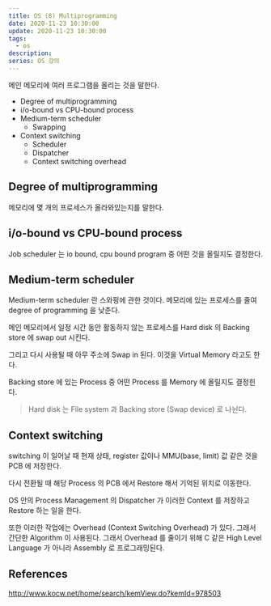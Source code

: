 ```yaml
---
title: OS (8) Multiprogramming
date: 2020-11-23 10:30:00
update: 2020-11-23 10:30:00
tags:
  - os
description:
series: OS 강의
---
```


메인 메모리에 여러 프로그램을 올리는 것을 말한다.

- Degree of multiprogramming
- i/o-bound vs CPU-bound process
- Medium-term scheduler
  - Swapping
- Context switching
  - Scheduler
  - Dispatcher
  - Context switching overhead

## Degree of multiprogramming

메모리에 몇 개의 프로세스가 올라와있는지를 말한다.

## i/o-bound vs CPU-bound process

Job scheduler 는 io bound, cpu bound program 중 어떤 것을 올릴지도 결정한다.

## Medium-term scheduler

Medium-term scheduler 란 스와핑에 관한 것이다. 메모리에 있는 프로세스를 줄여 degree of programming 을 낮춘다.

메인 메모리에서 일정 시간 동안 활동하지 않는 프로세스를 Hard disk 의 Backing store 에 swap out 시킨다.

그리고 다시 사용될 때 아무 주소에 Swap in 된다. 이것을 Virtual Memory 라고도 한다.

Backing store 에 있는 Process 중 어떤 Process 를 Memory 에 올릴지도 결정힌다.

> Hard disk 는 File system 과 Backing store (Swap device) 로 나뉜다.

## Context switching

switching 이 일어날 때 현재 상태, register 값이나 MMU(base, limit) 값 같은 것을 PCB 에 저장한다.

다시 전환될 때 해당 Process 의 PCB 에서 Restore 해서 기억된 위치로 이동한다.

OS 안의 Process Management 의 Dispatcher 가 이러한 Context 를 저장하고 Restore 하는 일을 한다.

또한 이러한 작업에는 Overhead (Context Switching Overhead) 가 있다. 그래서 간단한 Algorithm 이 사용된다. 그래서 Overhead 를 줄이기 위해 C 같은 High Level Language 가 아니라 Assembly 로 프로그래밍된다.

## References

http://www.kocw.net/home/search/kemView.do?kemId=978503
